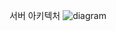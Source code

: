 서버 아키텍처
![diagram](https://github.com/psh94/sonnim-server/assets/84213252/c44843e0-ae1a-42bc-959a-82ba02e5635e)

